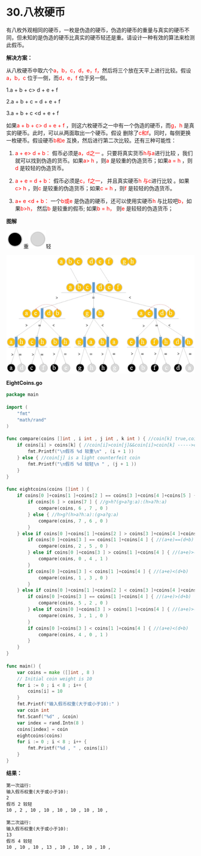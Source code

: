 # 30.八枚硬币

有八枚外观相同的硬币，一枚是伪造的硬币，伪造的硬币的重量与真实的硬币不同，但未知的是伪造的硬币比真实的硬币轻还是重。请设计一种有效的算法来检测此假币。

**解决方案：**

从八枚硬币中取六个<font color="red">a，b，c，d，e，f，</font>然后将三个放在天平上进行比较。假设<font color="red">a，b，c </font>位于一侧，而<font color="red">d，e，f </font>位于另一侧。

1.a + b + c> d + e + f

2.a + b + c = d + e + f

3.a + b + c <d + e + f

如果<font color="red">a + b + c> d + e + f </font>，则这六枚硬币之一中有一个伪造的硬币，而<font color="red">g，h </font>是真实的硬币。此时，可以从两面取出一个硬币。假设 删除了<font color="red">c和f</font>。同时，每侧更换一枚硬币。假设硬币<font color="red">b和e </font>互换，然后进行第二次比较。还有三种可能性：

1. <font color="red">a + e> d + b：</font>  假币必须是<font color="red">a，d之一 </font>。只要将真实货币<font color="red">h与a</font>进行比较 ，我们就可以找到伪造的货币。如果<font color="red">a> h </font>，则<font color="red">a</font> 是较重的伪造货币；如果<font color="red">a = h </font>，则<font color="red">d </font>是较轻的伪造货币。

2. <font color="red">a + e = d + b：</font> 假币必须是<font color="red">c，f之一</font>， 并且真实硬币<font color="red">h 与c</font>进行比较 。如果<font color="red">c> h</font> ，则<font color="red">c </font>是较重的伪造货币；如果<font color="red">c = h </font>，则<font color="red">f </font>是较轻的伪造货币。

3. <font color="red">a+ e <d + b：</font> 一个<font color="red">b或e </font>是伪造的硬币，还可以使用实硬币<font color="red">h </font> 与比较吧<font color="red">b，</font>如果<font color="red">b>h，</font> 然后<font color="red">b </font>是较重的假币; 如果<font color="red">b = h，</font> 则<font color="red">e </font>是较轻的伪造货币；

**图解**

![img](images/Image00169.jpg)重![img](images/Image00170.jpg)轻

![img](images/Image00171.jpg)

**EightCoins.go**

```go
package main

import (
	"fmt"
	"math/rand"
)

func compare(coins []int , i int , j int , k int ) { //coin[k] true,coin[i]>coin[j]
	if coins[i] > coins[k] { //coin[i]>coin[j]&&coin[i]>coin[k] ----->coin[i] 是一枚重的假币
		fmt.Printf("\n假币 %d 较重\n" , (i + 1 ))
	} else { //coin[j] is a light counterfeit coin
		fmt.Printf("\n假币 %d 较轻\n " , (j + 1 ))
	}
}

func eightcoins(coins []int ) {
	if coins[0 ]+coins[1 ]+coins[2 ] == coins[3 ]+coins[4 ]+coins[5 ] { //(a+b+c)==(d+e+f)
		if coins[6 ] > coins[7 ] { //g>h?(g>a?g:a):(h>a?h:a)
			compare(coins, 6 , 7 , 0 )
		} else { //h>g?(h>a?h:a):(g>a?g:a)
			compare(coins, 7 , 6 , 0 )
		}
	} else if coins[0 ]+coins[1 ]+coins[2 ] > coins[3 ]+coins[4 ]+coins[5 ] { //(a+b+c)>(d+e+f)
		if coins[0 ]+coins[3 ] == coins[1 ]+coins[4 ] { //(a+e)==(d+b)
			compare(coins, 2 , 5 , 0 )
		} else if coins[0 ]+coins[3 ] > coins[1 ]+coins[4 ] { //(a+e)>(d+b)
			compare(coins, 0 , 4 , 1 )
		}
		if coins[0 ]+coins[3 ] < coins[1 ]+coins[4 ] { //(a+e)<(d+b)
			compare(coins, 1 , 3 , 0 )
		}
	} else if coins[0 ]+coins[1 ]+coins[2 ] < coins[3 ]+coins[4 ]+coins[5 ] { //(a+b+c)<(d+e+f)
		if coins[0 ]+coins[3 ] == coins[1 ]+coins[4 ] { //(a+e)>(d+b)
			compare(coins, 5 , 2 , 0 )
		} else if coins[0 ]+coins[3 ] > coins[1 ]+coins[4 ] { //(a+e)>(d+b)
			compare(coins, 3 , 1 , 0 )
		}
		if coins[0 ]+coins[3 ] < coins[1 ]+coins[4 ] { //(a+e)<(d+b)
			compare(coins, 4 , 0 , 1 )
		}
	}
}

func main() {
	var coins = make ([]int , 8 )
	// Initial coin weight is 10
	for i := 0 ; i < 8 ; i++ {
		coins[i] = 10
	}
	fmt.Printf("输入假币权重(大于或小于10):" )
	var coin int
	fmt.Scanf("%d" , &coin)
	var index = rand.Intn(8 )
	coins[index] = coin
	eightcoins(coins)
	for i := 0 ; i < 8 ; i++ {
		fmt.Printf("%d , " , coins[i])
	}
}
```

**结果：**

```
第一次运行:
输入假币权重(大于或小于10):
2
假币 2 较轻
10 , 2 , 10 , 10 , 10 , 10 , 10 , 10 ,

第二次运行:
输入假币权重(大于或小于10):
13
假币 4 较轻
10 , 10 , 10 , 13 , 10 , 10 , 10 , 10 ,
```

